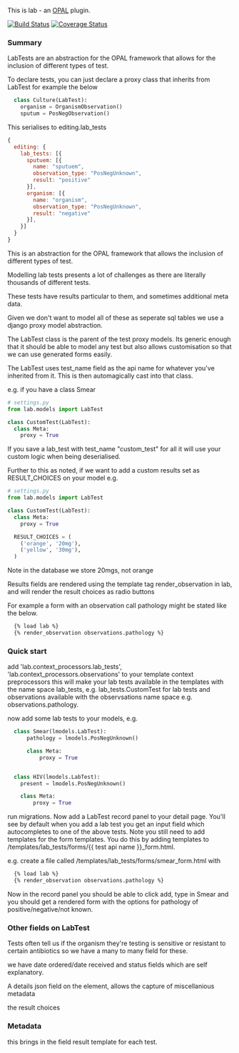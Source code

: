 This is lab - an [OPAL](https://github.com/openhealthcare/opal) plugin.

[![Build
Status](https://travis-ci.org/openhealthcare/elcid.png)](https://travis-ci.org/openhealthcare/opal-lab)
[![Coverage Status](https://coveralls.io/repos/github/openhealthcare/elcid/badge.svg?branch=master)](https://coveralls.io/github/openhealthcare/opal-lab?branch=default)


### Summary
LabTests are an abstraction for the OPAL framework that allows for the inclusion of different types of test.

To declare tests, you can just declare a proxy class that inherits from LabTest for example the below

``` python
  class Culture(LabTest):
    organism = OrganismObservation()
    sputum = PosNegObservation()
```

This serialises to editing.lab_tests

``` javascript
{
  editing: {
    lab_tests: [{
      sputuem: [{
        name: "sputuem",
        observation_type: "PosNegUnknown",
        result: "positive"
      }],
      organism: [{
        name: "organism",
        observation_type: "PosNegUnknown",
        result: "negative"
      }],
    }]
  }
}
```

This is an abstraction for the OPAL framework that allows the inclusion of different types of test.

Modelling lab tests presents a lot of challenges as there are literally thousands of different tests.

These tests have results particular to them, and sometimes additional meta data.

Given we don't want to model all of these as seperate sql tables we use a django proxy model abstraction.

The LabTest class is the parent of the test proxy models. Its generic enough that it should be able to model any test but also allows customisation so that we can use generated forms easily.

The LabTest uses test_name field as the api name for whatever you've inherited from it. This is then automagically cast into that class.

e.g. if you have a class Smear

```python
# settings.py
from lab.models import LabTest

class CustomTest(LabTest):
  class Meta:
    proxy = True
```

If you save a lab_test with test_name "custom_test" for all it will use your custom logic when being deserialised.

Further to this as noted, if we want to add a custom results set as RESULT_CHOICES on your model
e.g.


```python
# settings.py
from lab.models import LabTest

class CustomTest(LabTest):
  class Meta:
    proxy = True

  RESULT_CHOICES = (
    ('orange', '20mg'),
    ('yellow', '30mg'),
  )
```

Note in the database we store 20mgs, not orange

Results fields are rendered using the template tag render_observation in lab, and will render the result choices as radio buttons

For example a form with an observation call pathology might be stated like the below.

```html
  {% load lab %}
  {% render_observation observations.pathology %}
```

### Quick start
add 'lab.context_processors.lab_tests', 'lab.context_processors.observations' to your template context preprocessors
this will make your lab tests  available in the templates with the name space lab_tests, e.g. lab_tests.CustomTest for lab tests and observations available with the observsations name space e.g. observations.pathology.

now add some lab tests to your models, e.g.

```python
  class Smear(lmodels.LabTest):
      pathology = lmodels.PosNegUnknown()

      class Meta:
          proxy = True


  class HIV(lmodels.LabTest):
    present = lmodels.PosNegUnknown()

    class Meta:
        proxy = True
```

run migrations. Now add a LabTest record panel to your detail page. You'll see by default when you add a lab test you get
an input field which autocompletes to one of the above tests. Note you still need to add templates for the form templates.
You do this by adding templates to /templates/lab_tests/forms/{{ test api name }}_form.html.

e.g. create a file called /templates/lab_tests/forms/smear_form.html with
```html
  {% load lab %}
  {% render_observation observations.pathology %}
```

Now in the record panel you should be able to click add, type in Smear and you should get a rendered form with the options for
pathology of positive/negative/not known.


### Other fields on LabTest
Tests often tell us if the organism they're testing is sensitive or resistant to certain antibiotics so we have a many to many field for these.

we have date ordered/date received and status fields which are self explanatory.

A details json field on the element, allows the capture of miscellanious metadata

 the result choices

### Metadata
this brings in the field result template for each test.
